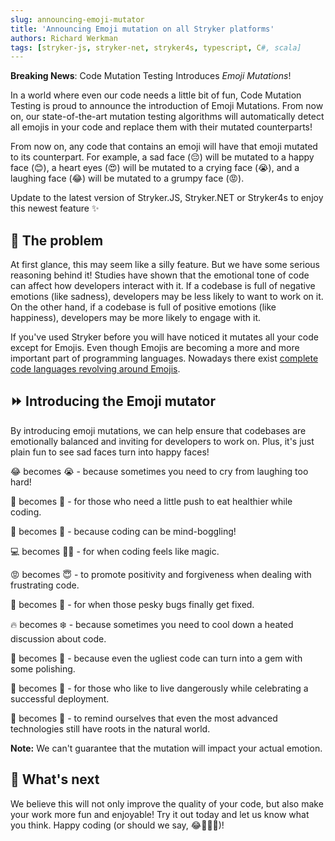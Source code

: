```yaml
---
slug: announcing-emoji-mutator
title: 'Announcing Emoji mutation on all Stryker platforms'
authors: Richard Werkman
tags: [stryker-js, stryker-net, stryker4s, typescript, C#, scala]
---
```


**Breaking News**: Code Mutation Testing Introduces _Emoji Mutations_!

In a world where even our code needs a little bit of fun, Code Mutation Testing is proud to announce the introduction of Emoji Mutations. From now on, our state-of-the-art mutation testing algorithms will automatically detect all emojis in your code and replace them with their mutated counterparts!

From now on, any code that contains an emoji will have that emoji mutated to its counterpart. For example, a sad face (😔) will be mutated to a happy face (😊), a heart eyes (😍) will be mutated to a crying face (😭), and a laughing face (😂) will be mutated to a grumpy face (😡).

Update to the latest version of Stryker.JS, Stryker.NET or Stryker4s to enjoy this newest feature ✨

<!-- truncate -->

## 🧐 The problem

At first glance, this may seem like a silly feature. But we have some serious reasoning behind it! Studies have shown that the emotional tone of code can affect how developers interact with it. If a codebase is full of negative emotions (like sadness), developers may be less likely to want to work on it. On the other hand, if a codebase is full of positive emotions (like happiness), developers may be more likely to engage with it.

If you've used Stryker before you will have noticed it mutates all your code except for Emojis. Even though Emojis are becoming a more and more important part of programming languages. Nowadays there exist [complete code languages revolving around Emojis](https://www.emojicode.org/docs/reference/welcome.html).

## ⏩ Introducing the Emoji mutator

By introducing emoji mutations, we can help ensure that codebases are emotionally balanced and inviting for developers to work on. Plus, it's just plain fun to see sad faces turn into happy faces!

😂 becomes 😭 - because sometimes you need to cry from laughing too hard!

🍕 becomes 🥦 - for those who need a little push to eat healthier while coding.

🤔 becomes 🤯 - because coding can be mind-boggling!

💻 becomes 🧚‍♀️ - for when coding feels like magic.

😡 becomes 😇 - to promote positivity and forgiveness when dealing with frustrating code.

🐛 becomes 🦋 - for when those pesky bugs finally get fixed.

🔥 becomes ❄️ - because sometimes you need to cool down a heated discussion about code.

💩 becomes 💎 - because even the ugliest code can turn into a gem with some polishing.

🎉 becomes 🧨 - for those who like to live dangerously while celebrating a successful deployment.

🤖 becomes 🐒 - to remind ourselves that even the most advanced technologies still have roots in the natural world.

**Note:** We can't guarantee that the mutation will impact your actual emotion.

## 🔮 What's next

We believe this will not only improve the quality of your code, but also make your work more fun and enjoyable! Try it out today and let us know what you think. Happy coding (or should we say, 😂👨‍💻🎉)!
